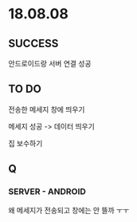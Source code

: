# 18.08.08

## SUCCESS

안드로이드랑 서버 연결 성공

## TO DO 

전송한 메세지 창에 띄우기 

메세지 성공  -&gt; 데이터 띄우기

집 보수하기

## Q

### SERVER - ANDROID 

왜 메세지가 전송되고 창에는 안 뜰까 ㅜㅜ



